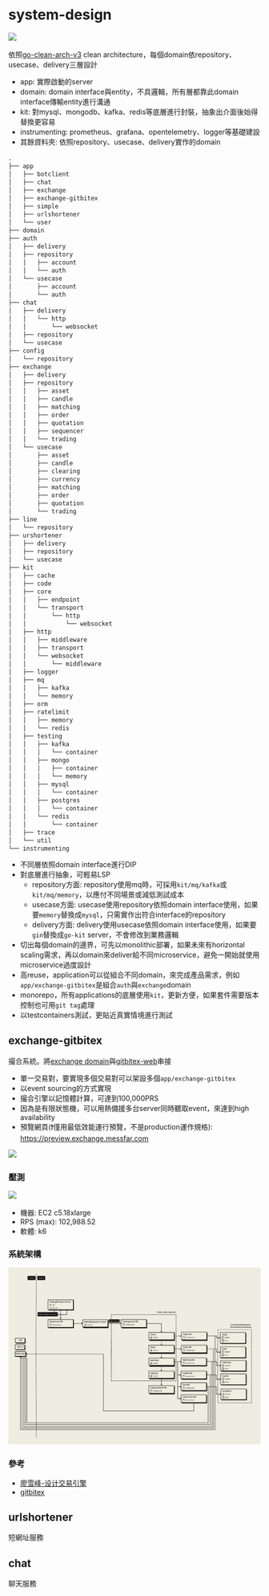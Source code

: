 # system-design

![](https://raw.githubusercontent.com/bxcodec/go-clean-arch/master/clean-arch.png)

依照[go-clean-arch-v3](https://github.com/bxcodec/go-clean-arch/tree/v3) clean architecture，每個domain依repository、usecase、delivery三層設計


* app: 實際啟動的server
* domain: domain interface與entity，不具邏輯，所有層都靠此domain interface傳輸entity進行溝通
* kit: 對mysql、mongodb、kafka、redis等底層進行封裝，抽象出介面後始得替換更容易
* instrumenting: prometheus、grafana、opentelemetry、logger等基礎建設
* 其餘資料夾: 依照repository、usecase、delivery實作的domain

```
.
├── app
│   ├── botclient
│   ├── chat
│   ├── exchange
│   ├── exchange-gitbitex
│   ├── simple
│   ├── urlshortener
│   └── user
├── domain
├── auth
│   ├── delivery
│   ├── repository
│   │   ├── account
│   │   └── auth
│   └── usecase
│       ├── account
│       └── auth
├── chat
│   ├── delivery
│   │   └── http
│   │       └── websocket
│   ├── repository
│   └── usecase
├── config
│   └── repository
├── exchange
│   ├── delivery
│   ├── repository
│   │   ├── asset
│   │   ├── candle
│   │   ├── matching
│   │   ├── order
│   │   ├── quotation
│   │   ├── sequencer
│   │   └── trading
│   └── usecase
│       ├── asset
│       ├── candle
│       ├── clearing
│       ├── currency
│       ├── matching
│       ├── order
│       ├── quotation
│       └── trading
├── line
│   └── repository
├── urshortener
│   ├── delivery
│   ├── repository
│   └── usecase
├── kit
│   ├── cache
│   ├── code
│   ├── core
│   │   ├── endpoint
│   │   └── transport
│   │       └── http
│   │           └── websocket
│   ├── http
│   │   ├── middleware
│   │   ├── transport
│   │   └── websocket
│   │       └── middleware
│   ├── logger
│   ├── mq
│   │   ├── kafka
│   │   └── memory
│   ├── orm
│   ├── ratelimit
│   │   ├── memory
│   │   └── redis
│   ├── testing
│   │   ├── kafka
│   │   │   └── container
│   │   ├── mongo
│   │   │   ├── container
│   │   │   └── memory
│   │   ├── mysql
│   │   │   └── container
│   │   ├── postgres
│   │   │   └── container
│   │   └── redis
│   │       └── container
│   ├── trace
│   └── util
└── instrumenting
```

* 不同層依照domain interface進行DIP
* 對底層進行抽象，可輕易LSP
  * repository方面: repository使用mq時，可採用`kit/mq/kafka`或`kit/mq/memory`，以應付不同場景或減低測試成本
  * usecase方面: usecase使用repository依照domain interface使用，如果要`memory`替換成`mysql`，只需實作出符合interface的repository
  * delivery方面: delivery使用usecase依照domain interface使用，如果要`gin`替換成`go-kit` server，不會修改到業務邏輯
* 切出每個domain的邊界，可先以monolithic部署，如果未來有horizontal scaling需求，再以domain來deliver給不同microservice，避免一開始就使用microservice過度設計
* 高reuse，application可以從組合不同domain，來完成產品需求，例如`app/exchange-gitbitex`是組合`auth`與`exchange`domain
* monorepo，所有applications的底層使用`kit`，更新方便，如果套件需要版本控制也可用`git tag`處理
* 以testcontainers測試，更貼近真實情境進行測試

## exchange-gitbitex

撮合系統。將[exchange domain](https://github.com/superj80820/system-design/tree/master/exchange)與[gitbitex-web](https://github.com/gitbitex/gitbitex-web)串接

* 單一交易對，要實現多個交易對可以架設多個`app/exchange-gitbitex`
* 以event sourcing的方式實現
* 撮合引擎以記憶體計算，可達到100,000PRS
* 因為是有限狀態機，可以用熱備援多台server同時聽取event，來達到high availability
* 預覽網頁(❗僅用最低效能運行預覽，不是production運作規格): https://preview.exchange.messfar.com

![](https://i.imgur.com/KKnKXUi.png)

### 壓測

![](https://i.imgur.com/V7KFvvC.png)
  * 機器: EC2 c5.18xlarge
  * RPS (max): 102,988.52
  * 軟體: k6

### 系統架構

![](https://github.com/superj80820/system-design/raw/master/exchange-arch.png)

### 參考

* [廖雪峰-设计交易引擎](https://www.liaoxuefeng.com/wiki/1252599548343744/1491662232616993)
* [gitbitex](https://github.com/gitbitex)

## urlshortener

短網址服務

## chat

聊天服務